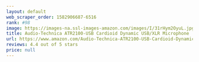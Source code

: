 ```yaml
---
layout: default 
﻿web_scraper_order: 1582906687-6516
rank: #98
image: https://images-na.ssl-images-amazon.com/images/I/31rHym2OyuL.jpg
title: Audio-Technica ATR2100-USB Cardioid Dynamic USB/XLR Microphone
url: https://www.amazon.com/Audio-Technica-ATR2100-USB-Cardioid-Dynamic-Microphone/dp/B004QJOZS4/ref=zg_mw_musical-instruments_98?_encoding=UTF8&psc=1&refRID=RA0A6WJ8XR76W6MNNJHV
reviews: 4.4 out of 5 stars
price: null
---
```

